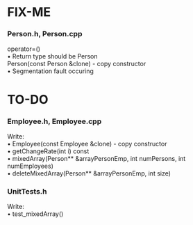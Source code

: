 # FIX-ME

### Person.h, Person.cpp

operator=()  
• Return type should be Person  
Person(const Person &clone) - copy constructor  
• Segmentation fault occuring  

# TO-DO
### Employee.h, Employee.cpp

Write:  
• Employee(const Employee &clone) - copy constructor  
• getChangeRate(int i) const  
• mixedArray(Person** &arrayPersonEmp, int numPersons, int numEmployees)  
• deleteMixedArray(Person** &arrayPersonEmp, int size)  

### UnitTests.h

Write:  
• test_mixedArray()  
